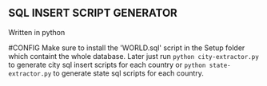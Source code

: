 SQL INSERT SCRIPT GENERATOR
----
Written in python

#CONFIG
Make sure to install the 'WORLD.sql' script in the Setup folder which containt the whole database.
Later just run `python city-extractor.py` to generate city sql insert scripts for each country or `python state-extractor.py` to generate state sql scripts for each country.   